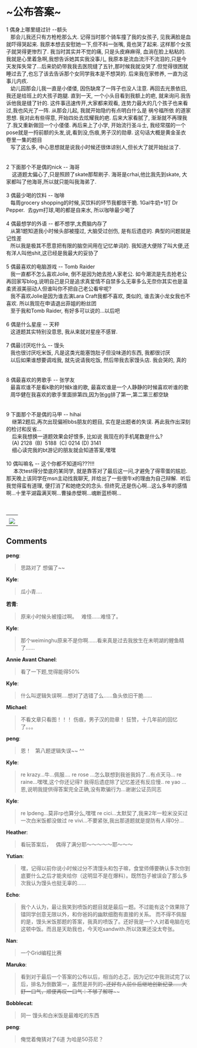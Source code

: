 # ~公布答案~

<div id="msgcns!9884D0A402622CB2!2830" class="bvMsg"><div>1 偶身上哪里缝过针 --额头 
<div></div>
<div>   那会儿我还只有方枪枪那么大. 记得当时那个骑车撞了我的女孩子, 见我满脸是血就吓得哭起来. 我原本想去安慰她一下,但不料一张嘴, 竟也哭了起来. 这样那个女孩子就哭得更惨烈了. 我当时其实并不觉的痛, 只是头皮麻麻得, 血淌在脸上粘粘的. 我就是心里着急啊,我想告诉她其实我没事儿, 我原本是流血流汗不流泪的,只是今天发挥失常了...后来奶奶带我我去医院缝了五针,那时候我就没哭了.但觉得很困就睡过去了,也忘了该去告诉那个女同学我本是不想哭的. 后来我在家修养, 一直为这事儿内疚.</div>
<div>   幼儿园那会儿我一直是小偻偻, 因伤缺席了一阵子也没人注意. 再回去光景依旧,我还是给班上的大孩子跑腿. 直到一天, 一个小头目看到我额上的疤, 就来询问.我告诉他我是缝了针的. 这件事迅速传开,大家都来观看, 连势力最大的几个孩子也来看过,我也风光了一阵. 从那会儿起, 我就开始隐约有点明白什么是 祸兮福所依 的道家思想. 我对此有些得意, 开始四处去炫耀我的疤. 后来大家看腻了, 渐渐就不再理我了.我又重新做回一个小偻偻. 再后来上了小学, 开始流行圣斗士, 我经常摆的一个pose就是一捋前额的头发,说,看到没,伤痕,男子汉的勋章. 这句话大概是黄金圣衣卷里一集的题目</div>
<div>   写了这么多, 中心思想就是说我小时候还很体谅别人,但长大了就开始扯淡了. </div>
<div> </div>
<div> </div>
<div>2 下面那个不是偶的nick -- 海哥</div>
<div>    这道题太偏心了,只是照顾了skate那帮刷子. 海哥是crhai,他比我先到skate, 大家都叫了他海哥,所以就只能叫我海弟了.</div>
<div> </div>
<div>3 偶最少喝的饮料 -- 咖啡</div>
<div>   每周grocery shopping的时候,买饮料的环节我都很干脆. 1Gal牛奶+1打 Dr Pepper.  去gym打球,喝的都是自来水, 所以咖啡最少喝了</div>
<div>   </div>
<div>4 偶最想学的外语 -- 都不想学,太费脑内存了</div>
<div>   从第1题知道我小时候头部被撞过, 大脑受过创伤, 是有后遗症的. 典型的问题就是记性差</div>
<div>   所以我是极其不愿意把有限的脑空间用在记忆单词的. 我知道大便除了叫大便,还有洋人叫他shit,这已经是我最大的妥协了</div>
<div> </div>
<div>5 偶最喜欢的电脑游戏 -- Tomb Raider</div>
<div>   我一直都不怎么喜欢Jolie, 倒不是因为她去抢人家老公. 如今潮流是先去抢老公再回家写blog,说明自己是只是追求真爱情不自禁多么无辜多么无奈你其实也是温柔贤淑美丽动人但谁叫你不把自己老公看牢呢?</div>
<div>   我不喜欢Jolie是因为谁去演Lara Craft我都不喜欢, 类似的, 谁去演小龙女我也不喜欢. 所以我现在申请退出菲姐的粉丝团</div>
<div>   至于我和Tomb Raider, 有好多可以说的...以后吧</div>
<div> </div>
<div>6 偶是什么星座 -- 天秤</div>
<div>   这道题其实特别没意思, 我从来就对星座不感冒.  </div>
<div> </div>
<div>7 偶最讨厌吃什么 -- 馒头</div>
<div>   我也很讨厌吃米饭, 凡是这类光能塞饱肚子但没味道的东西, 我都很讨厌</div>
<div>   以后如果谁想要调戏我, 就先说请我吃饭, 然后带我去家馒头店. 我会哭的, 真的</div>
<div> </div>
<div> </div>
<div>8 偶最喜欢的男歌手 -- 张学友</div>
<div>   最喜欢谁不是看k歌的时候k谁的歌, 最喜欢谁是一个人静静的时候喜欢听谁的歌</div>
<div>   周华健在我喜欢的歌手里面排第四,因为张gg排了第一,第二第三都空缺</div>
<div> </div>
<div> </div>
<div>9 下面那个不是偶的马甲 -- hihai</div>
<div>    继第2题后,再次出现偏袒bbs朋友的题目, 实在是出题者的失误. 再此我作出深刻的检讨和反省...</div>
<div>    后来我想换一道题效果会好恨多, 比如说 我现在的手机尾数是什么?</div>
<div>    (A) 2128  (B)  5188  (C) 0214 (D) 3141</div>
<div>    细心读完我的bt游记的朋友就会知道答案,嘿嘿</div>
<div>    </div>
<div>10 偶叫嘛名 -- 这个你都不知道吗???!!!</div>
<div>     本次test得分垫底的某同学, 就是靠答对了最后这一问,才避免了得零蛋的尴尬. 那天晚上该同学在msn主动找我聊天, 并给出了一些很牛x的理由为自己辩解.  听后我觉得蛮有道理, 便打消了和她绝交的念头. 但终究,还是伤心啊...这么多年的感情啊...十里平湖霜满天啊...曹操赤壁啊...魂断蓝桥啊...</div>
<div> </div>
<div> </div></div></div><table cellspacing="0" border="0"><tr><td></td></tr><tr><td valign="top"><a href="http://byfiles.storage.live.com/y1pN1L5_rtnw1MJ6Dobapjhfoq1fJddvo-iCfOGv0EvhYifqqHqxKDCUQRXeFSfAH22GHyXrkqjY78" target="_blank" rel="WLPP;url=http://byfiles.storage.live.com/y1pN1L5_rtnw1MJ6Dobapjhfoq1fJddvo-iCfOGv0EvhYifqqHqxKDCUQRXeFSfAH22GHyXrkqjY78;cnsid=cns&#033;9884D0A402622CB2&#033;2837"><img src="http://byfiles.storage.live.com/y1pN1L5_rtnw1MJ6DobapjhfnTWAzGYBE3YSrhmyjgJuxo8N7IVE2dN1UgwoGXj3hx5BJBHYH61FhI" border="0" /></a></td></tr></table>

## Comments

**peng**:
> 思路对了 想偏了~~

**Kyle**:
> 瓜小青....

**若青**:
> 原来小时候头被撞过啊。
 
难怪……难怪了。

**Kyle**:
> 那个weiminghu原来不是你啊......看来真是过去我放生在未明湖的鲤鱼精了......

**Annie Avant Chanel**:
> 看了一下题,觉得能得50%

**Kyle**:
> 什么叫逻辑失误啊....想对了选错了么......鱼头依旧干脆......

**Michael**:
> 不看文章只看图！！！
伤痕，男子汉的勋章！
狂赞，十几年前的回忆了。。。

**peng**:
> 恩！
 
第八题逻辑失误~~ ^^

**Kyle**:
> re krazy...牛...佩服....
re rose ...怎么联想到我爸我妈了...有点天马...
re raine...嘿嘿,这个你还记得? 我得后遗症除了记忆差还有反应慢..
re yao ... 恩,说明我提供得答案完全正确,没有欺骗行为...谢谢公证员同志

**Kyle**:
> re lpdeng...莫非rp也算分么,嘿嘿
re cici...太默契了,我来2年一粒米没买过一次白米饭都没做过
re vivi...不要紧张,我出那道题就是提防有人得0分...

**Heather**:
> 看玩答案后，
 
偶得了满分耶～～～～～耶～～～

**Yutian**:
> 嘿，记得以前你说小时候过分不清馒头和包子嘛，食堂师傅要确认多次你到底要什么之后才能夹给你（这明显不是在爆料）。既然包子被误会了那么多次我认为馒头也挺无辜的……

**Echo**:
> 我个人认为，最让我笑到喷饭的题目就是最后一题。不过能有这个效果除了镭同学创意无限以外，和你爸妈的幽默细胞有直接的关系。
而不得不佩服的是，馒头米饭那题的答案，我真的喷饭了。还好我是一个人对着电脑在吃这顿中饭。而且是天助我也，今天吃sandwith.所以效果还没太夸张。

**Nan**:
> 一个Grid编程比赛

**Maruko**:
> 看到对于最后一个答案的公布以后，相当的忐忑，因为记忆中我测试完了以后，排名为倒数第一，虽然是并列的~~~~~~~~~~~还好有人前仆后继地创新纪录……大舒一口气，顺便再叹一口气：不够了解呀~~~~~~~~~~~~

**Bobblecat**:
> 同一
馒头和白米饭是最难吃的东西

**peng**:
> 俺觉着俺猜对了6道 为哈是50芬尼？

